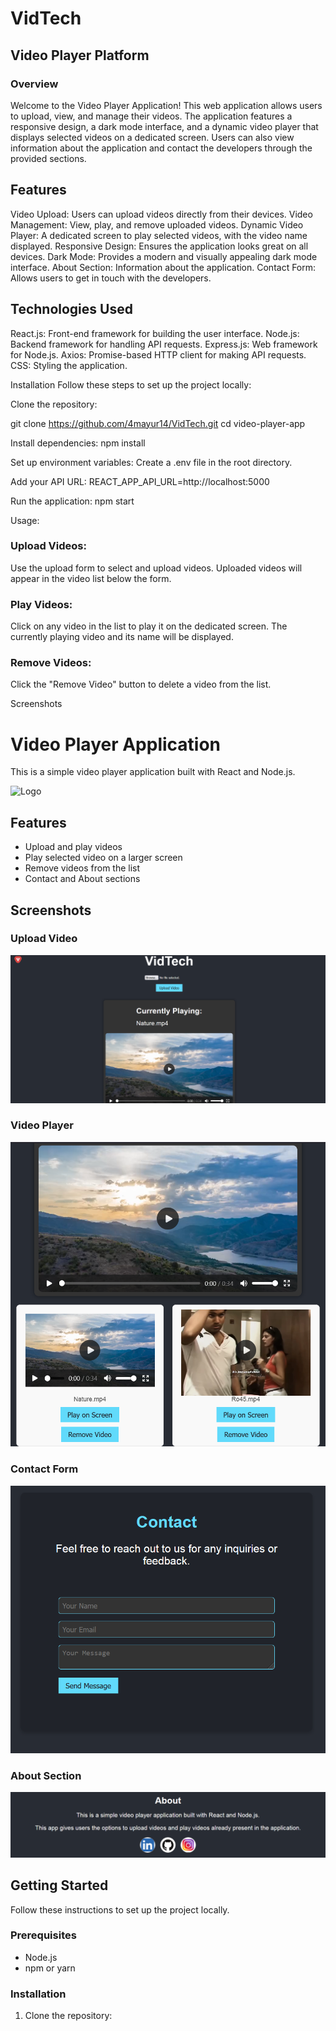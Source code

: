 # VidTech
## Video Player Platform 
### Overview
Welcome to the Video Player Application! This web application allows users to upload, view, and manage their videos. The application features a responsive design, a dark mode interface, and a dynamic video player that displays selected videos on a dedicated screen. Users can also view information about the application and contact the developers through the provided sections.

## Features
Video Upload: Users can upload videos directly from their devices.
Video Management: View, play, and remove uploaded videos.
Dynamic Video Player: A dedicated screen to play selected videos, with the video name displayed.
Responsive Design: Ensures the application looks great on all devices.
Dark Mode: Provides a modern and visually appealing dark mode interface.
About Section: Information about the application.
Contact Form: Allows users to get in touch with the developers.

## Technologies Used
React.js: Front-end framework for building the user interface.
Node.js: Backend framework for handling API requests.
Express.js: Web framework for Node.js.
Axios: Promise-based HTTP client for making API requests.
CSS: Styling the application.


Installation
Follow these steps to set up the project locally:

Clone the repository:


git clone https://github.com/4mayur14/VidTech.git
cd video-player-app

Install dependencies:
npm install

Set up environment variables:
Create a .env file in the root directory.

Add your API URL:
REACT_APP_API_URL=http://localhost:5000

Run the application:
npm start


Usage:

### Upload Videos:
Use the upload form to select and upload videos.
Uploaded videos will appear in the video list below the form.

### Play Videos:
Click on any video in the list to play it on the dedicated screen.
The currently playing video and its name will be displayed.

### Remove Videos:
Click the "Remove Video" button to delete a video from the list.


Screenshots
# Video Player Application

This is a simple video player application built with React and Node.js.

![Logo](https://github.com/username/repo-name/blob/main/images/logo.png)

## Features

- Upload and play videos
- Play selected video on a larger screen
- Remove videos from the list
- Contact and About sections

## Screenshots

### Upload Video
![Home Page](https://github.com/7mayur14/VidTech/blob/main/Upload%20Button.png)

### Video Player
![Video Player](https://github.com/7mayur14/VidTech/blob/main/Videos%20%26%20Screen.png)

### Contact Form
![Upload Video](https://github.com/7mayur14/VidTech/blob/main/Contact%20Form.png)

### About Section 
![About Section](https://github.com/7mayur14/VidTech/blob/main/About.png)
## Getting Started

Follow these instructions to set up the project locally.

### Prerequisites

- Node.js
- npm or yarn

### Installation

1. Clone the repository:
   ```bash
  

